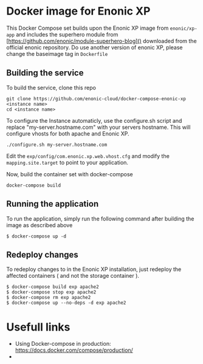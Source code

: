 # Docker image for Enonic XP
This Docker Compose set builds upon the Enonic XP image from `enonic/xp-app` and includes the superhero module from [https://github.com/enonic/module-superhero-blog]() downloaded from the official enonic repository. Do use another version of enonic XP, please change the baseimage tag in `Dockerfile`

## Building the service
To build the service, clone this repo
```
git clone https://github.com/enonic-cloud/docker-compose-enonic-xp <instance name>
cd <instance name>
```

To configure the Instance automaticly, use the configure.sh script and replace "my-server.hostname.com" with your servers hostname. This will configure vhosts for both apache and Enonic XP. 
```
./configure.sh my-server.hostname.com
```

Edit the `exp/config/com.enonic.xp.web.vhost.cfg` and modify the `mapping.site.target` to point to your application.

Now, build the container set with docker-compose
```
docker-compose build 
```

## Running the application
To run the application, simply run the following command after building the image as described above
```
$ docker-compose up -d 
```

## Redeploy changes
To redeploy changes to in the Enonic XP installation, just redeploy the affected containers ( and not the storage container ).
```
$ docker-compose build exp apache2
$ docker-compose stop exp apache2
$ docker-compose rm exp apache2
$ docker-compose up --no-deps -d exp apache2
```


# Usefull links

- Using Docker-compose in production: https://docs.docker.com/compose/production/
- 